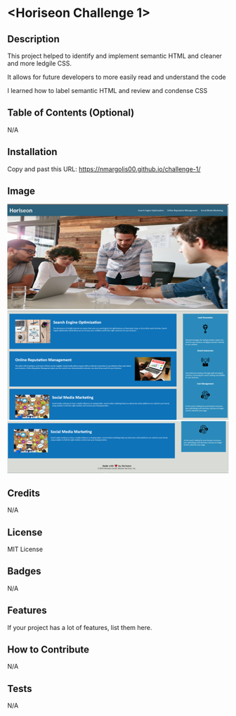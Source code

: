 # <Horiseon Challenge 1>

## Description

This project helped to identify and implement semantic HTML and cleaner and more ledgile CSS.

It allows for future developers to more easily read and understand the code

I learned how to label semantic HTML and review and condense CSS



## Table of Contents (Optional)

N/A

## Installation

Copy and past this URL: https://nmargolis00.github.io/challenge-1/

## Image

![Website Screen Shots](assets/Challenge-1-img-1.png)
![Website Screen Shots](assets/Challenge-1-img-2.png)
![Website Screen Shots](assets/Challenge-1-img-3.png)


## Credits

N/A

## License

MIT License

## Badges

N/A

## Features

If your project has a lot of features, list them here.

## How to Contribute

N/A

## Tests

N/A